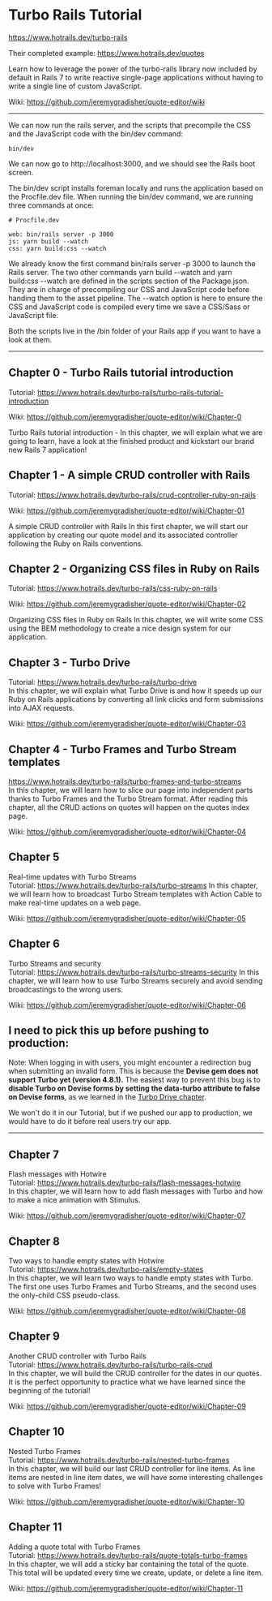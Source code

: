 # Turbo Rails Tutorial
https://www.hotrails.dev/turbo-rails

Their completed example: https://www.hotrails.dev/quotes

Learn how to leverage the power of the turbo-rails library now included by default in Rails 7 to write reactive single-page applications without having to write a single line of custom JavaScript.

Wiki: https://github.com/jeremygradisher/quote-editor/wiki

---

We can now run the rails server, and the scripts that precompile the CSS and the JavaScript code with the bin/dev command:
```
bin/dev
```

We can now go to http://localhost:3000, and we should see the Rails boot screen.

The bin/dev script installs foreman locally and runs the application based on the Procfile.dev file. When running the bin/dev command, we are running three commands at once:
```
# Procfile.dev

web: bin/rails server -p 3000
js: yarn build --watch
css: yarn build:css --watch
```

We already know the first command bin/rails server -p 3000 to launch the Rails server. The two other commands yarn build --watch and yarn build:css --watch are defined in the scripts section of the Package.json. They are in charge of precompiling our CSS and JavaScript code before handing them to the asset pipeline. The --watch option is here to ensure the CSS and JavaScript code is compiled every time we save a CSS/Sass or JavaScript file.

Both the scripts live in the /bin folder of your Rails app if you want to have a look at them.

---

## Chapter 0 - Turbo Rails tutorial introduction
Tutorial: https://www.hotrails.dev/turbo-rails/turbo-rails-tutorial-introduction

Wiki: https://github.com/jeremygradisher/quote-editor/wiki/Chapter-0

Turbo Rails tutorial introduction - 
In this chapter, we will explain what we are going to learn, have a look at the finished product and kickstart our brand new Rails 7 application!

## Chapter 1 - A simple CRUD controller with Rails
Tutorial: https://www.hotrails.dev/turbo-rails/crud-controller-ruby-on-rails

Wiki: https://github.com/jeremygradisher/quote-editor/wiki/Chapter-01

A simple CRUD controller with Rails
In this first chapter, we will start our application by creating our quote model and its associated controller following the Ruby on Rails conventions.

## Chapter 2 - Organizing CSS files in Ruby on Rails
Tutorial: https://www.hotrails.dev/turbo-rails/css-ruby-on-rails

Wiki: https://github.com/jeremygradisher/quote-editor/wiki/Chapter-02

Organizing CSS files in Ruby on Rails
In this chapter, we will write some CSS using the BEM methodology to create a nice design system for our application.

## Chapter 3 - Turbo Drive
Tutorial: https://www.hotrails.dev/turbo-rails/turbo-drive<br>
In this chapter, we will explain what Turbo Drive is and how it speeds up our Ruby on Rails applications by converting all link clicks and form submissions into AJAX requests.

Wiki: https://github.com/jeremygradisher/quote-editor/wiki/Chapter-03

## Chapter 4 - Turbo Frames and Turbo Stream templates
https://www.hotrails.dev/turbo-rails/turbo-frames-and-turbo-streams<br>
In this chapter, we will learn how to slice our page into independent parts thanks to Turbo Frames and the Turbo Stream format. After reading this chapter, all the CRUD actions on quotes will happen on the quotes index page.

Wiki: https://github.com/jeremygradisher/quote-editor/wiki/Chapter-04

## Chapter 5
Real-time updates with Turbo Streams<br>
Tutorial: https://www.hotrails.dev/turbo-rails/turbo-streams
In this chapter, we will learn how to broadcast Turbo Stream templates with Action Cable to make real-time updates on a web page.

Wiki: https://github.com/jeremygradisher/quote-editor/wiki/Chapter-05

## Chapter 6
Turbo Streams and security<br>
Tutorial: https://www.hotrails.dev/turbo-rails/turbo-streams-security
In this chapter, we will learn how to use Turbo Streams securely and avoid sending broadcastings to the wrong users.

Wiki: https://github.com/jeremygradisher/quote-editor/wiki/Chapter-06

I need to pick this up before pushing to production:
---

Note: When logging in with users, you might encounter a redirection bug when submitting an invalid form. This is because the **Devise gem does not support Turbo yet (version 4.8.1).** The easiest way to prevent this bug is to **disable Turbo on Devise forms by setting the data-turbo attribute to false on Devise forms**, as we learned in the [Turbo Drive chapter](https://www.hotrails.dev/turbo-rails/turbo-drive).

We won't do it in our Tutorial, but if we pushed our app to production, we would have to do it before real users try our app.

---

## Chapter 7
Flash messages with Hotwire<br>
Tutorial: https://www.hotrails.dev/turbo-rails/flash-messages-hotwire<br>
In this chapter, we will learn how to add flash messages with Turbo and how to make a nice animation with Stimulus.

Wiki: https://github.com/jeremygradisher/quote-editor/wiki/Chapter-07

## Chapter 8
Two ways to handle empty states with Hotwire<br>
Tutorial: https://www.hotrails.dev/turbo-rails/empty-states<br>
In this chapter, we will learn two ways to handle empty states with Turbo. The first one uses Turbo Frames and Turbo Streams, and the second uses the only-child CSS pseudo-class.

Wiki: https://github.com/jeremygradisher/quote-editor/wiki/Chapter-08

## Chapter 9
Another CRUD controller with Turbo Rails<br>
Tutorial: https://www.hotrails.dev/turbo-rails/turbo-rails-crud<br>
In this chapter, we will build the CRUD controller for the dates in our quotes. It is the perfect opportunity to practice what we have learned since the beginning of the tutorial!

Wiki: https://github.com/jeremygradisher/quote-editor/wiki/Chapter-09

## Chapter 10
Nested Turbo Frames<br>
Tutorial: https://www.hotrails.dev/turbo-rails/nested-turbo-frames<br>
In this chapter, we will build our last CRUD controller for line items. As line items are nested in line item dates, we will have some interesting challenges to solve with Turbo Frames!

Wiki: https://github.com/jeremygradisher/quote-editor/wiki/Chapter-10

## Chapter 11
Adding a quote total with Turbo Frames<br>
Tutorial: https://www.hotrails.dev/turbo-rails/quote-totals-turbo-frames<br>
In this chapter, we will add a sticky bar containing the total of the quote. This total will be updated every time we create, update, or delete a line item.

Wiki: https://github.com/jeremygradisher/quote-editor/wiki/Chapter-11